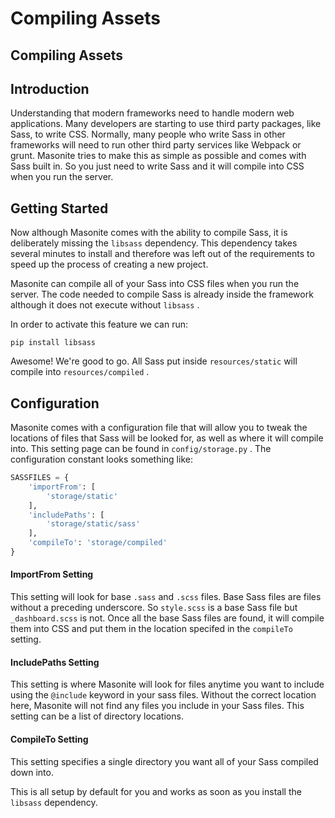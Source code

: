# Compiling Assets

## Compiling Assets

## Introduction

Understanding that modern frameworks need to handle modern web applications. Many developers are starting to use third party packages, like Sass, to write CSS. Normally, many people who write Sass in other frameworks will need to run other third party services like Webpack or grunt. Masonite tries to make this as simple as possible and comes with Sass built in. So you just need to write Sass and it will compile into CSS when you run the server.

## Getting Started

Now although Masonite comes with the ability to compile Sass, it is deliberately missing the `libsass` dependency. This dependency takes several minutes to install and therefore was left out of the requirements to speed up the process of creating a new project.

Masonite can compile all of your Sass into CSS files when you run the server. The code needed to compile Sass is already inside the framework although it does not execute without `libsass` .

In order to activate this feature we can run:

```text
pip install libsass
```

Awesome! We're good to go. All Sass put inside `resources/static` will compile into `resources/compiled` .

## Configuration

Masonite comes with a configuration file that will allow you to tweak the locations of files that Sass will be looked for, as well as where it will compile into. This setting page can be found in `config/storage.py` . The configuration constant looks something like:

```python
SASSFILES = {
    'importFrom': [
        'storage/static'
    ],
    'includePaths': [
        'storage/static/sass'
    ],
    'compileTo': 'storage/compiled'
}
```

#### ImportFrom Setting

This setting will look for base `.sass` and `.scss` files. Base Sass files are files without a preceding underscore. So `style.scss` is a base Sass file but `_dashboard.scss` is not. Once all the base Sass files are found, it will compile them into CSS and put them in the location specifed in the `compileTo` setting.

#### IncludePaths Setting

This setting is where Masonite will look for files anytime you want to include using the `@include` keyword in your sass files. Without the correct location here, Masonite will not find any files you include in your Sass files. This setting can be a list of directory locations.

#### CompileTo Setting

This setting specifies a single directory you want all of your Sass compiled down into.

This is all setup by default for you and works as soon as you install the `libsass` dependency.

